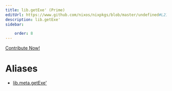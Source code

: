 ```yaml
---
title: lib.getExe' (Prime)
editUrl: https://www.github.com/nixos/nixpkgs/blob/master/undefined#L211C13
description: lib.getExe'
sidebar:

    order: 8
---
```


<a href="https://www.github.com/nixos/nixpkgs/blob/master/undefined#L211C13">Contribute Now!</a>


# Aliases

- [lib.meta.getExe'](/nix-doc-comments/reference/lib/meta/lib-meta-getexe' (prime))


